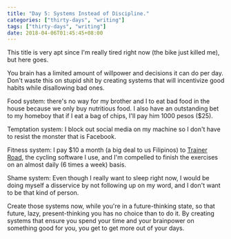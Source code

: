 ```yaml
---
title: "Day 5: Systems Instead of Discipline."
categories: ["thirty-days", "writing"]
tags: ["thirty-days", "writing"]
date: 2018-04-06T01:45:45+08:00
---
```


This title is very apt since I'm really tired right now (the bike just killed me), but here goes.

You brain has a limited amount of willpower and decisions it can do per day. Don't waste this on stupid shit by creating systems that will incentivize good habits while disallowing bad ones.

Food system: there's no way for my brother and I to eat bad food in the house because we only buy nutritious food. I also have an outstanding bet to my homeboy that if I eat a bag of chips, I'll pay him 1000 pesos ($25).

Temptation system: I block out social media on my machine so I don't have to resist the monster that is Facebook.

Fitness system: I pay $10 a month (a big deal to us Filipinos) to [Trainer Road](https://www.trainerroad.com/career/daryllxd), the cycling software I use, and I'm compelled to finish the exercises on an almost daily (6 times a week) basis.

Shame system: Even though I really want to sleep right now, I would be doing myself a disservice by not following up on my word, and I don't want to be that kind of person.

Create those systems now, while you're in a future-thinking state, so that future, lazy, present-thinking you has no choice than to do it. By creating systems that ensure you spend your time and your brainpower on something good for you, you get to get more out of your days.
